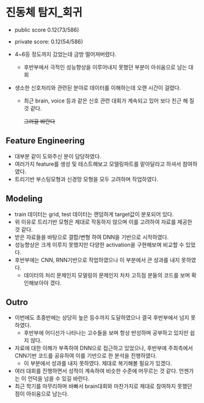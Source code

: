 # 진동체 탐지_회귀

-   public score 0.12(73/586)

-   private score: 0.12(54/586)

-   4~6등 정도까지 갔었는데 금방 떨어져버렸다.

    -   후반부에서 극적인 성능향상을 이루어내지 못했던 부분이 아쉬움으로 남는 대회

-   생소한 신호처리와 관련된 분야로 데이터를 이해하는데 오랜 시간이 걸렸다.

    -   최근 brain, voice 등과 같은 신호 관련 대회가 계속되고 있어 보다 친근 해 질 것 같다.

        ~~그러길 바란다~~

## Feature Engineering

-   대부분 같이 도와주신 분이 담당하였다.
-   여러가지 feature를 생성 및 테스트해보고 모델링파트를 맡아달라고 하셔서 참여하였다.
-   트리기반 부스팅모형과 신경망 모형을 모두 고려하며 작업하였다.

## Modeling

-   train 데이터는 grid, test 데이터는 랜덤하게 target값이 분포되어 있다.
-   위 이유로 트리기반 모형은 제대로 작동하지 않으며 이를 고려하여 자료를 제공한 것 같다.
-   받은 자료들을 바탕으로 결합/변형 하여 DNN을 기반으로 시작하였다.
-   성능향상은 크게 이루지 못했지만 다양한 activation을 구현해보며 비교할 수 있었다.
-   후반부에는 CNN, RNN기반으로 작업하였으나 이 부분에서 큰 성과를 내지 못하였다.
    -   데이터의 처리 문제인지 모델링의 문제인지 차차 고득점 분들의 코드를 보며 확인해보아야 겠다.

## Outro

-   이번에도 초중반에는 상당히 높은 등수까지 도달하였으나 결국 후반부에서 넘지 못하였다.
    -   후반부에 어디선가 나타나는 고수들을 보며 항상 반성하며 공부하고 있지만 쉽지 않다.
-   자료에 대한 이해가 부족하여 DNN으로 접근하고 있었으나, 후반부에 주최측에서 CNN기반 코드를 공유하여 이를 기반으로 한 분석을 진행하였다.
    -   이 부분에서 성과를 내지 못하였다. 제대로 복기해볼 필요가 있겠다.
-   여러 대회를 진행하면서 성적이 계속하여 비슷한 수준에 머무르는 것 같다. 언젠가는 이 언덕을 넘을 수 있길 바란다.
-   최근 학기를 마무리하며 바빠서 brain대회와 마찬가지로 제대로 참여하지 못했던 점이 아쉬움으로 남는다.

